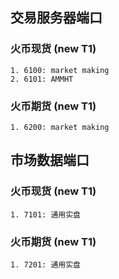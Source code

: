 ## 交易服务器端口 ##

### 火币现货 (new T1) ###
	1. 6100: market making
	2. 6101: AMMHT

### 火币期货 (new T1) ###
	1. 6200: market making

## 市场数据端口 ##

### 火币现货 (new T1) ###
	1. 7101: 通用实盘

### 火币期货 (new T1) ###
	1. 7201: 通用实盘
